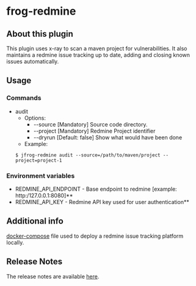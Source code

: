# frog-redmine

## About this plugin
This plugin uses x-ray to scan a maven project for vulnerabilities.
It also maintains a redmine issue tracking up to date, adding and closing known issues automatically.

## Usage
### Commands
* audit
    - Options:
      - --source     [Mandatory] Source code directory.
      - --project    [Mandatory] Redmine Project identifier
      - --dryrun     [Default: false] Show what would have been done
    - Example:
    ```
  $ jfrog-redmine audit --source=/path/to/maven/project --project=project-1

  ```

### Environment variables
* REDMINE_API_ENDPOINT - Base endpoint to redmine [example: http:/127.0.0.1:8080]**
* REDMINE_API_KEY - Redmine API key used for user authentication**

## Additional info
[docker-compose](RELEASE.md) file used to deploy a redmine issue tracking platform locally.

## Release Notes
The release notes are available [here](RELEASE.md).
